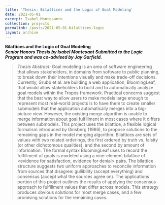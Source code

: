 ```yaml
---
title: 'Thesis: Bilattices and the Logic of Goal Modeling'
date: 2021-05-01
excerpt: Isabel Montesanto
collection: projects
permalink: /posts/2021-05-01-bilattices-logic
layout: archive
---
```


**Bilattices and the Logic of Goal Modeling**  
**_Senior Honors Thesis by Isabel Montesant_**
**_Submitted to the Logic Program and was co-advised by Jay Garfield._**

<!-- Lucy completed her seniors honors thesis with Prof. Grubb and received highest honors!-->


>_Thesis Abstract:_
Goal modeling is an area of software engineering that allows stakeholders, in domains from software to public planning, to break down their intentions visually and make trade-off decisions. Currently, Grubb et al. are building a web application, BloomingLeaf, that would allow stakeholders to build and to automatically analyze goal models within the Tropos framework. Practical concerns suggest that the best way to allow users to make models large enough to represent most real-world projects is to have them to create smaller submodels that the application automatically merges into a big-picture view. However, the existing merge algorithm is unable to merge information about goal fulfillment in most cases where it differs between submodels.
This project uses the bilattice, a flexible logical formalism introduced by Ginsberg (1986), to propose solutions to the remaining gaps in the model merging algorithm. Bilattices are sets of values with two related orderings, the first ordered by truth vs. falsity (or other dichotomous qualities), and the second by amount of information. The formal syntax BloomingLeaf uses to record the fulfillment of goals is modeled using a nine-element bilattice of &lt;evidence for satisfaction, evidence for denial&gt; pairs. The bilattice structure suggests two uniform approaches to reconcile information from sources that disagree: gullibility (accept everything) and consensus (accept what the sources agree on). The applications portion of this project outlines the results of applying the consensus approach to fulfillment values that differ across models. This strategy produces obvious solutions for most merge cases, and a few promising solutions for the remaining cases. 

